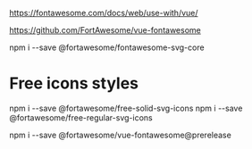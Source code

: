https://fontawesome.com/docs/web/use-with/vue/

https://github.com/FortAwesome/vue-fontawesome

npm i --save @fortawesome/fontawesome-svg-core


# Free icons styles
npm i --save @fortawesome/free-solid-svg-icons
npm i --save @fortawesome/free-regular-svg-icons

npm i --save @fortawesome/vue-fontawesome@prerelease
